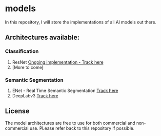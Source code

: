 # models
In this repository, I will store the implementations of all AI models out there.

## Architectures available:

### Classification

1. ResNet [Ongoing implementation - Track here](https://github.com/iArunava/ResNet)
2. [More to come]

### Semantic Segmentation

1. ENet - Real Time Semantic Segmentation [Track here](https://github.com/iArunava/ENet-Real-Time-Semantic-Segmentation)
2. DeepLabv3 [Track here](https://github.com/AvivSham/DeepLabv3)

## License

The model architectures are free to use for both commercial and non-commercial use. PLease refer back to this repository if possible.
